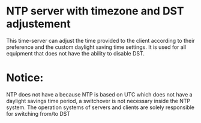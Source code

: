 # NTP server with timezone and DST adjustement
This time-server can adjust the time provided to the client according to their preference and the custom daylight saving time settings. It is used for all equipment that does not have the ability to disable DST.

# Notice:
NTP does not have a because NTP is based on UTC which does not have a daylight savings time period, a switchover is not necessary inside the NTP system. The operation systems of servers and clients are solely responsible for switching from/to DST

